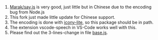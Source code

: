 1. [Marak/say.js](https://github.com/Marak/say.js) is very good, just little but in Chinese due to the encoding bug from Node.js
2. This fork just made little update for Chinese support.
3. The encoding is done with [iconv-lite](https://github.com/ashtuchkin/iconv-lite), so this package should be in path.
4. The extension vscode-speech in VS-Code works well with this.
5. Please find out the 3-lines-change in file [base.js](https://github.com/silence19/say.js/blob/master/platform/base.js).
